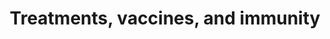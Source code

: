 ---
banner:
  content: 'You can set this component to ''display: true'' to show a banner at the
    top of the page.'
  display: false
  heading: This is a place to place urgent information
layout: category
name: treatments-vaccines-immunity
owner: CDC
questions:
- are-chloroquine-phosphate-hydroxychloroquine-effective
- are-there-any-vaccines-to-prevent-covid-19
- what-treatments-are-available
- are-there-any-approved-medicines
- are-antibiotics-effective
- are-there-any-medications-i-should-avoid
- if-i-have-recovered-will-i-be-immune
- can-i-donate-convalescent-plasma
- does-remdesivir-benefit-patients-with-covid-19
- should-i-take-ivermectin
- should-i-take-aquarium-chloroquine-phosphate
- ads-for-covid-treatments-and-cures
- products-online-claim-to-prevent-or-treat
- should-i-trust-ads-for-products-to-prevent-treat-cure-covid-19
- will-miracle-mineral-solution-cure-covid-19
- what-is-fda-doing-to-protect-people-from-fraud
- i-built-a-diy-ventilator-may-i-sell-it
title: Treatments, vaccines, and immunity
---